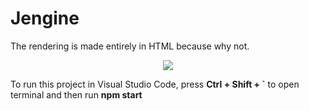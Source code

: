 # Jengine

The rendering is made entirely in HTML because why not.

<div align="center" dir="auto">
  <img src="https://github.com/user-attachments/assets/ab96563a-61c7-4ded-bbb8-68933cbd8b9d"></img>
</div>

To run this project in Visual Studio Code, press **Ctrl + Shift + `** to open terminal and then run **npm start**
